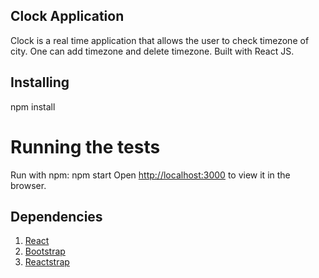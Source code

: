 ## Clock Application
  
  Clock is a real time application that allows the user to check timezone of city. One can add timezone and delete timezone. Built with React JS.

## Installing

  npm install
  
# Running the tests
  
  Run with npm: npm start
  Open [http://localhost:3000](http://localhost:3000) to view it in the browser.
 
## Dependencies

  1. [React](https://reactjs.org/) 
  2. [Bootstrap](https://getbootstrap.com/) 
  3. [Reactstrap](https://reactstrap.github.io/) 
